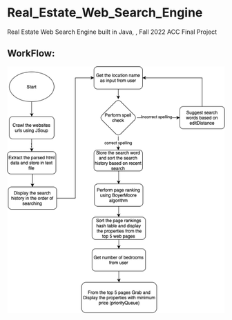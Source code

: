 # Real_Estate_Web_Search_Engine
 Real Estate Web Search Engine built in Java, ,  Fall 2022 ACC Final Project

## WorkFlow:
![](Real_Estate_Web_Search_work_flow.png)
